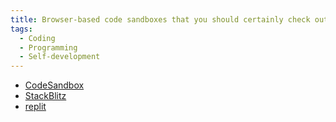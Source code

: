 ```yaml
---
title: Browser-based code sandboxes that you should certainly check out
tags:
  - Coding
  - Programming
  - Self-development
---
```


- [CodeSandbox](https://codesandbox.io/)
- [StackBlitz](https://stackblitz.com/)
- [replit](https://replit.com/)
